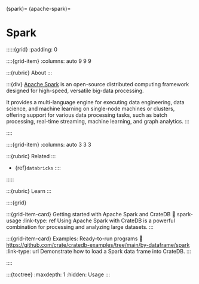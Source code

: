 (spark)=
(apache-spark)=
# Spark

:::::{grid}
:padding: 0

::::{grid-item}
:columns: auto 9 9 9

:::{rubric} About
:::

:::{div}
[Apache Spark] is an open-source distributed computing framework designed
for high-speed, versatile big-data processing.

It provides a multi-language engine for executing data engineering,
data science, and machine learning on single-node machines or clusters,
offering support for various data processing tasks, such as batch
processing, real-time streaming, machine learning, and graph analytics.
:::

::::

::::{grid-item}
:columns: auto 3 3 3

:::{rubric} Related
:::
- {ref}`databricks`
::::

:::::


:::{rubric} Learn
:::

::::{grid}

:::{grid-item-card} Getting started with Apache Spark and CrateDB
:link: spark-usage
:link-type: ref
Using Apache Spark with CrateDB is a powerful combination for processing and
analyzing large datasets.
:::

:::{grid-item-card} Examples: Ready-to-run programs
:link: https://github.com/crate/cratedb-examples/tree/main/by-dataframe/spark
:link-type: url
Demonstrate how to load a Spark data frame into CrateDB.
:::

::::


:::{toctree}
:maxdepth: 1
:hidden:
Usage <usage>
:::


[Apache Spark]: https://spark.apache.org/
